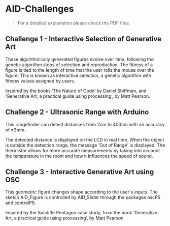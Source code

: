 # AID-Challenges

> For a detailed explanation please check the PDF files.

## Challenge 1 - Interactive Selection of Generative Art

These algorithmically generated figures evolve over time, following the genetic algorithm steps of selection and reproduction. The fitness of a figure is tied to the length of time that the user rolls the mouse over the figure. This is known as interactive selection, a genetic algorithm with fitness values assigned by users. 

Inspired by the books ‘The Nature of Code’ by Daniel Shiffman, and ‘Generative Art, a practical guide using processing’, by Matt Pearson.

## Challenge 2 - Ultrasonic Range with Arduino

This rangefinder can detect distances from 2cm to 400cm with an accuracy of ±3mm. 

The detected distance is displayed on the LCD in real time. When the object is outside the detection range, the message 'Out of Range' is displayed. The thermistor allows for more accurate measurements by taking into account the temperature in the room and how it influences the speed of sound.

## Challenge 3 - Interactive Generative Art using OSC

This geometric figure changes shape according to the user's inputs. The sketch AID_Figure is controlled by AID_Slider through the packages oscP5 and controlP5.

Inspired by the Sutcliffe Pentagon case study, from the book ‘Generative Art, a practical guide using processing’, by Matt Pearson
